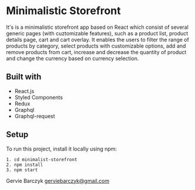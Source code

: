 # Minimalistic Storefront

It's is a minimalistic storefront app based on React which consist of several generic pages (with cuztomizable features), such as a product list, product details page, cart and cart overlay. It enables the users to filter the range of products by category, select products with customizable options, add and remove products from cart, increase and decrease the quantity of product and change the currency based on currency selection.

## Built with

- React.js
- Styled Components
- Redux
- Graphql
- Graphql-request

## Setup

To run this project, install it locally using npm:

```
1. cd minimalist-storefront
2. npm install
3. npm start
```

Gervie Barczyk gerviebarczyk@gmail.com
